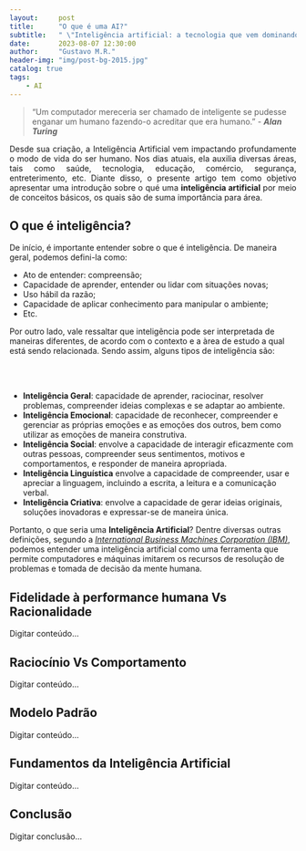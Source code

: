 ```yaml
---
layout:     post
title:      "O que é uma AI?"
subtitle:   " \"Inteligência artificial: a tecnologia que vem dominando o mundo!\""
date:       2023-08-07 12:30:00
author:     "Gustavo M.R."
header-img: "img/post-bg-2015.jpg"
catalog: true
tags:
    - AI
---
```


> “Um computador mereceria ser chamado de inteligente se pudesse enganar um humano fazendo-o acreditar que era humano.” - ***Alan Turing***

<p align = "justify">
Desde sua criação, a Inteligência Artificial vem impactando profundamente o modo de vida do ser humano. Nos dias atuais, ela auxilia diversas áreas, tais como saúde, tecnologia, educação, comércio, segurança, entreterimento, etc. Diante disso, o presente artigo tem como objetivo apresentar uma introdução sobre o qué uma <strong>inteligência artificial</strong> por meio de conceitos básicos, os quais são de suma importância para área.
</p>


<p id = "build"></p>

## O que é inteligência?

<p align = "justify">

De início, é importante entender sobre o que é inteligência. De maneira geral, podemos defini-la como:

<ul>
    <li> Ato de entender: compreensão;</li>
    <li> Capacidade de aprender, entender ou lidar com situações novas;</li>
    <li> Uso hábil da razão;</li>
    <li> Capacidade de aplicar conhecimento para manipular o ambiente;</li>
    <li> Etc.</li>
</ul>

Por outro lado, vale ressaltar que inteligência pode ser interpretada de maneiras diferentes, de acordo com o contexto e a àrea de estudo a qual está sendo relacionada. Sendo assim, alguns tipos de inteligência são:

<br><br>
<ul>
    <li> <strong>Inteligência Geral</strong>: capacidade de aprender, raciocinar, resolver problemas, compreender ideias complexas e se adaptar ao ambiente.</li>
    <li> <strong>Inteligência Emocional</strong>: capacidade de reconhecer, compreender e gerenciar as próprias emoções e as emoções dos outros, bem como utilizar as emoções de maneira construtiva.</li>
    <li> <strong>Inteligência Social</strong>: envolve a capacidade de interagir eficazmente com outras pessoas, compreender seus sentimentos, motivos e comportamentos, e responder de maneira apropriada.</li>
    <li> <strong>Inteligência Linguística</strong> envolve a capacidade de compreender, usar e apreciar a linguagem, incluindo a escrita, a leitura e a comunicação verbal.</li>
    <li> <strong>Inteligência Criativa</strong>: envolve a capacidade de gerar ideias originais, soluções inovadoras e expressar-se de maneira única.</li>
</ul>


Portanto, o que seria uma <strong>Inteligência Artificial</strong>? Dentre diversas outras definições, segundo a <a href="https://www.ibm.com/topics/artificial-intelligence"> <i>International Business Machines Corporation (IBM)</i></a>, podemos entender uma inteligência artificial como uma ferramenta que permite computadores e máquinas imitarem os recursos de resolução de problemas e tomada de decisão da mente humana.

</p>

## Fidelidade à performance humana Vs Racionalidade

<p align = "justify">

Digitar conteúdo...

</p>

## Raciocínio Vs Comportamento

Digitar conteúdo...

## Modelo Padrão

Digitar conteúdo...

## Fundamentos da Inteligência Artificial

Digitar conteúdo...

## Conclusão

Digitar conclusão...
